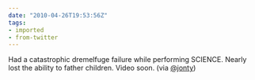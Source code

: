 ```yaml
---
date: "2010-04-26T19:53:56Z"
tags:
- imported
- from-twitter
---
```

Had a catastrophic dremelfuge failure while performing SCIENCE. Nearly lost the ability to father children. Video soon. \(via [@jonty](/twitter/#/jonty))
